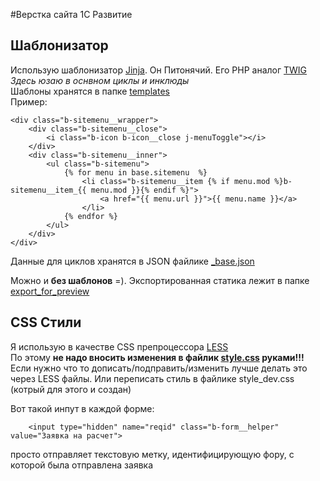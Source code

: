 #Верстка сайта 1С Развитие
## Шаблонизатор
Использую шаблонизатор [Jinja](http://jinja.pocoo.org/). Он Питонячий. Его PHP аналог [TWIG](http://twig.sensiolabs.org/)  
*Здесь юзаю в оснвном циклы и инклюды*  
Шаблоны хранятся в папке [templates](https://github.com/WishMaster2310/evolution/tree/master/templates)  
Пример:

```
<div class="b-sitemenu__wrapper">
	<div class="b-sitemenu__close">
		<i class="b-icon b-icon__close j-menuToggle"></i>
	</div>	
	<div class="b-sitemenu__inner">
		<ul class="b-sitemenu">
			{% for menu in base.sitemenu  %}
				<li class="b-sitemenu__item {% if menu.mod %}b-sitemenu__item_{{ menu.mod }}{% endif %}">
					<a href="{{ menu.url }}">{{ menu.name }}</a>
				</li>
			{% endfor %}
		</ul>
	</div>
</div>
```
Данные для циклов хранятся в JSON файлике [_base.json](https://github.com/WishMaster2310/evolution/blob/master/fixture/__base.json)

Можно и **без шаблонов** =). Экспортированная статика лежит в папке [export_for_preview](https://github.com/WishMaster2310/evolution/tree/master/export_for_preview)
## CSS Стили
Я использую в качестве CSS препроцессора [LESS](http://lesscss.org/)  
По этому **не надо вносить изменения в файлик [style.css](https://github.com/WishMaster2310/evolution/blob/master/static/css/style.css) руками!!!**
Если нужно что то дописать/подправить/изменить лучше делать это через LESS файлы. Или переписать стиль в файлике style_dev.css (котрый для этого и создан)


Вот такой инпут в каждой форме:

```
    <input type="hidden" name="reqid" class="b-form__helper" value="Заявка на расчет">
```
просто отправляет текстовую метку, идентифицирующую фору, с которой была отправлена заявка